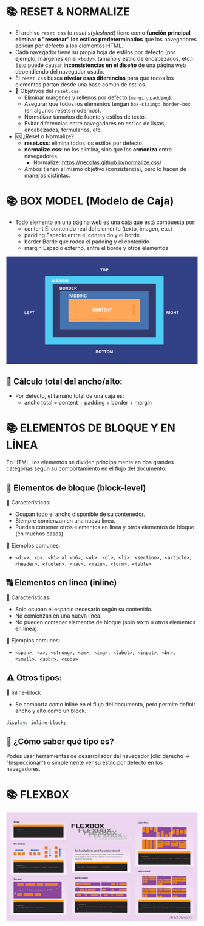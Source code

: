 # 📚 RESET & NORMALIZE

- El archivo `reset.css` (o _reset stylesheet_) tiene como **función principal eliminar o "resetear" los estilos predeterminados** que los navegadores aplican por defecto a los elementos HTML.
- Cada navegador tiene su propia hoja de estilos por defecto (por ejemplo, márgenes en el `<body>`, tamaño y estilo de encabezados, etc.). Esto puede causar **inconsistencias en el diseño** de una página web dependiendo del navegador usado.
- El `reset.css` busca **nivelar esas diferencias** para que todos los elementos partan desde una base común de estilos.
- 🎯 Objetivos del `reset.css`:
  - Eliminar márgenes y rellenos por defecto (`margin`, `padding`).
  - Asegurar que todos los elementos tengan `box-sizing: border-box` (en algunos resets modernos).
  - Normalizar tamaños de fuente y estilos de texto.
  - Evitar diferencias entre navegadores en estilos de listas, encabezados, formularios, etc.
- 🆚 ¿Reset o Normalize?
  - **reset.css**: elimina todos los estilos por defecto.
  - **normalize.css**: no los elimina, sino que los **armoniza** entre navegadores.
    - Normalize: https://necolas.github.io/normalize.css/
  - Ambos tienen el mismo objetivo (consistencia), pero lo hacen de maneras distintas.

# 📚 BOX MODEL (Modelo de Caja)

- Todo elemento en una página web es una caja que está compuesta por:
  - content El contenido real del elemento (texto, imagen, etc.)
  - padding Espacio entre el contenido y el borde
  - border Borde que rodea el padding y el contenido
  - margin Espacio externo, entre el borde y otros elementos

<img src="../../assets/box_model.png" alt="Git Flow">

## 🧮 Cálculo total del ancho/alto:

- Por defecto, el tamaño total de una caja es:
  - ancho total = content + padding + border + margin

# 📚 ELEMENTOS DE BLOQUE Y EN LÍNEA

En HTML, los elementos se dividen principalmente en dos grandes categorías según su comportamiento en el flujo del documento:

## 🧱 Elementos de bloque (block-level)

🔹 Características:

- Ocupan todo el ancho disponible de su contenedor.
- Siempre comienzan en una nueva línea.
- Pueden contener otros elementos en línea y otros elementos de bloque (en muchos casos).

📌 Ejemplos comunes:

- `<div>, <p>, <h1> al <h6>, <ul>, <ol>, <li>, <section>, <article>, <header>, <footer>, <nav>, <main>, <form>, <table>`

## 🔠 Elementos en línea (inline)

🔹 Características:

- Solo ocupan el espacio necesario según su contenido.
- No comienzan en una nueva línea.
- No pueden contener elementos de bloque (solo texto u otros elementos en línea).

📌 Ejemplos comunes:

- `<span>, <a>, <strong>, <em>, <img>, <label>, <input>, <br>, <small>, <abbr>, <code>`

## ⚠️ Otros tipos:

🔸 Inline-block

- Se comporta como inline en el flujo del documento, pero permite definir ancho y alto como un block.

```css
display: inline-block;
```

## 🧪 ¿Cómo saber qué tipo es?

Podés usar herramientas de desarrollador del navegador (clic derecho → "Inspeccionar") o simplemente ver su estilo por defecto en los navegadores.

# 📚 FLEXBOX

<img src="../../assets/FlexBox.png" alt="Flexbox">